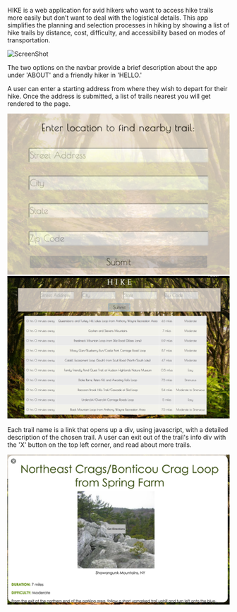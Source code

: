HIKE is a web application for avid hikers who want to access hike trails more easily but don’t want to deal with the logistical details. This app simplifies the planning and selection processes in hiking by showing a list of hike trails by distance, cost, difficulty, and accessibility based on modes of transportation.

![ScreenShot](app/assets/images/hike1.jpg)

The two options on the navbar provide a brief description about the app under 'ABOUT' and a friendly hiker in 'HELLO.'

A user can enter a starting address from where they wish to depart for their hike. Once the address is submitted, a list of trails nearest you will get rendered to the page.

![ScreenShot](app/assets/images/hike2.jpg)
![ScreenShot](app/assets/images/hike3.jpg)

Each trail name is a link that opens up a div, using javascript, with a detailed description of the chosen trail. A user can exit out of the trail's info div with the 'X' button on the top left corner, and read about more trails.

![ScreenShot](app/assets/images/hike4.jpg)